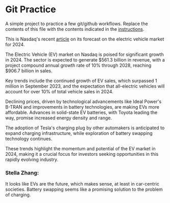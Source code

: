 # Git Practice
A simple project to practice a few git/github workflows.  Replace the contents of this file with the contents indicated in the [instructions](./instructions.md).

This is Nasdaq's recent [article](https://www.nasdaq.com/articles/ev-trends-for-2024-what-to-expect-from-the-electric-vehicle-market) on its forecast on the electric vehicle market for 2024.

The Electric Vehicle (EV) market on Nasdaq is poised for significant growth in 2024. The sector is expected to generate $561.3 billion in revenue, with a project compound annual growth rate of 10% through 2028, reaching $906.7 billion in sales. 

Key trends include the continued growth of EV sales, which surpassed 1 million in September 2023, and the expectation that all-electric vehicles will account for over 10% of total vehicle sales in 2024. 

Declining prices, driven by technological advancements like Ideal Power's B-TRAN and improvements in battery technologies, are making EVs more affordable. Advances in solid-state EV batteries, with Toyota leading the way, promise increased energy density and range.

The adoption of Tesla's charging plug by other automakers is anticipated to expand charging infrastructure, while exploration of battery swapping technology continues.

These trends highlight the momentum and potential of the EV market in 2024, making it a crucial focus for investors seeking opportunities in this rapidly evolving industry.

### Stella Zhang:
It looks like EVs are the future, which makes sense, at least in car-centric societies. Battery swapping seems like a promising solution to the problem of charging.